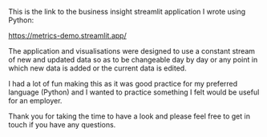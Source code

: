 This is the link to the business insight streamlit application I wrote using Python:

https://metrics-demo.streamlit.app/

The application and visualisations were designed to use a constant stream of new and updated data so as to be changeable day by day or any point in which new data is added or the current data is edited.

I had a lot of fun making this as it was good practice for my preferred language (Python) and I wanted to practice something I felt would be useful for an employer.

Thank you for taking the time to have a look and please feel free to get in touch if you have any questions.
